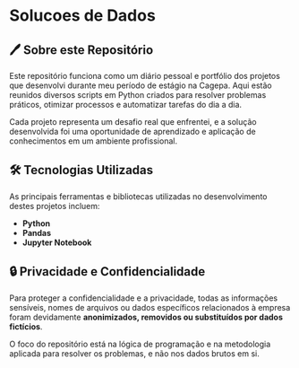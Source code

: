 # Solucoes de Dados

## 🖊️ Sobre este Repositório

Este repositório funciona como um diário pessoal e portfólio dos projetos que desenvolvi durante meu período de estágio na Cagepa. Aqui estão reunidos diversos scripts em Python criados para resolver problemas práticos, otimizar processos e automatizar tarefas do dia a dia.

Cada projeto representa um desafio real que enfrentei, e a solução desenvolvida foi uma oportunidade de aprendizado e aplicação de conhecimentos em um ambiente profissional.

## 🛠️ Tecnologias Utilizadas

As principais ferramentas e bibliotecas utilizadas no desenvolvimento destes projetos incluem:

* **Python**
* **Pandas**
* **Jupyter Notebook**

## 🔒 Privacidade e Confidencialidade

Para proteger a confidencialidade e a privacidade, todas as informações sensíveis, nomes de arquivos ou dados específicos relacionados à empresa foram devidamente **anonimizados, removidos ou substituídos por dados fictícios**.

O foco do repositório está na lógica de programação e na metodologia aplicada para resolver os problemas, e não nos dados brutos em si.
